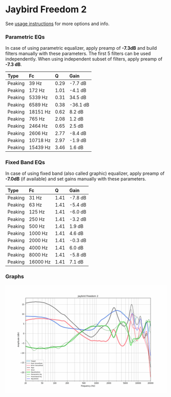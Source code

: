# Jaybird Freedom 2
See [usage instructions](https://github.com/jaakkopasanen/AutoEq#usage) for more options and info.

### Parametric EQs
In case of using parametric equalizer, apply preamp of **-7.3dB** and build filters manually
with these parameters. The first 5 filters can be used independently.
When using independent subset of filters, apply preamp of **-7.3 dB**.

| Type    | Fc       |    Q | Gain     |
|:--------|:---------|:-----|:---------|
| Peaking | 39 Hz    | 0.29 | -7.7 dB  |
| Peaking | 172 Hz   | 1.01 | -4.1 dB  |
| Peaking | 5339 Hz  | 0.31 | 34.5 dB  |
| Peaking | 6589 Hz  | 0.38 | -36.1 dB |
| Peaking | 18151 Hz | 0.62 | 8.2 dB   |
| Peaking | 765 Hz   | 2.08 | 1.2 dB   |
| Peaking | 2464 Hz  | 0.65 | 2.5 dB   |
| Peaking | 2606 Hz  | 2.77 | -8.4 dB  |
| Peaking | 10718 Hz | 2.97 | -1.9 dB  |
| Peaking | 15439 Hz | 3.46 | 1.6 dB   |

### Fixed Band EQs
In case of using fixed band (also called graphic) equalizer, apply preamp of **-7.0dB**
(if available) and set gains manually with these parameters.

| Type    | Fc       |    Q | Gain    |
|:--------|:---------|:-----|:--------|
| Peaking | 31 Hz    | 1.41 | -7.8 dB |
| Peaking | 63 Hz    | 1.41 | -5.4 dB |
| Peaking | 125 Hz   | 1.41 | -6.0 dB |
| Peaking | 250 Hz   | 1.41 | -3.2 dB |
| Peaking | 500 Hz   | 1.41 | 1.9 dB  |
| Peaking | 1000 Hz  | 1.41 | 4.6 dB  |
| Peaking | 2000 Hz  | 1.41 | -0.3 dB |
| Peaking | 4000 Hz  | 1.41 | 6.0 dB  |
| Peaking | 8000 Hz  | 1.41 | -5.8 dB |
| Peaking | 16000 Hz | 1.41 | 7.1 dB  |

### Graphs
![](./Jaybird%20Freedom%202.png)